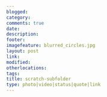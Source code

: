 ```yaml
---
blogged: 
category: 
comments: true
date: 
description: 
footer: 
imagefeature: blurred_circles.jpg
layout: post
link: 
modified: 
otherlocations: 
tags: 
title: scratch-subfolder
type: photo|video|status|quote|link
---
```

<!--summary-->